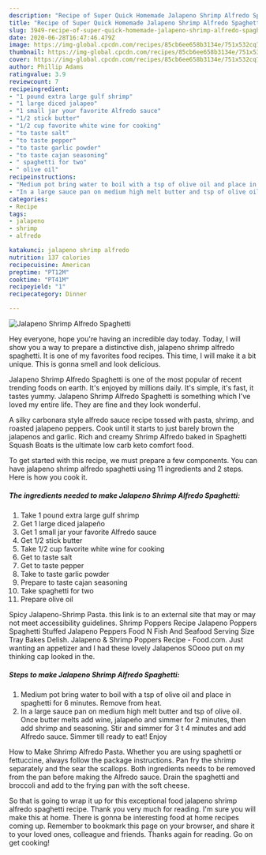```yaml
---
description: "Recipe of Super Quick Homemade Jalapeno Shrimp Alfredo Spaghetti"
title: "Recipe of Super Quick Homemade Jalapeno Shrimp Alfredo Spaghetti"
slug: 3949-recipe-of-super-quick-homemade-jalapeno-shrimp-alfredo-spaghetti
date: 2020-06-28T16:47:46.479Z
image: https://img-global.cpcdn.com/recipes/85cb6ee658b3134e/751x532cq70/jalapeno-shrimp-alfredo-spaghetti-recipe-main-photo.jpg
thumbnail: https://img-global.cpcdn.com/recipes/85cb6ee658b3134e/751x532cq70/jalapeno-shrimp-alfredo-spaghetti-recipe-main-photo.jpg
cover: https://img-global.cpcdn.com/recipes/85cb6ee658b3134e/751x532cq70/jalapeno-shrimp-alfredo-spaghetti-recipe-main-photo.jpg
author: Phillip Adams
ratingvalue: 3.9
reviewcount: 7
recipeingredient:
- "1 pound extra large gulf shrimp"
- "1 large diced jalapeo"
- "1 small jar your favorite Alfredo sauce"
- "1/2 stick butter"
- "1/2 cup favorite white wine for cooking"
- "to taste salt"
- "to taste pepper"
- "to taste garlic powder"
- "to taste cajan seasoning"
- " spaghetti for two"
- " olive oil"
recipeinstructions:
- "Medium pot bring water to boil with a tsp of olive oil and place in spaghetti for 6 minutes. Remove from heat."
- "In a large sauce pan on medium high melt butter and tsp of olive oil. Once butter melts add wine, jalapeño and simmer for 2 minutes, then add shrimp and seasoning. Stir and simmer for 3 t 4 minutes and add Alfredo sauce. Simmer till ready to eat! Enjoy"
categories:
- Recipe
tags:
- jalapeno
- shrimp
- alfredo

katakunci: jalapeno shrimp alfredo 
nutrition: 137 calories
recipecuisine: American
preptime: "PT12M"
cooktime: "PT41M"
recipeyield: "1"
recipecategory: Dinner

---
```



![Jalapeno Shrimp Alfredo Spaghetti](https://img-global.cpcdn.com/recipes/85cb6ee658b3134e/751x532cq70/jalapeno-shrimp-alfredo-spaghetti-recipe-main-photo.jpg)

Hey everyone, hope you're having an incredible day today. Today, I will show you a way to prepare a distinctive dish, jalapeno shrimp alfredo spaghetti. It is one of my favorites food recipes. This time, I will make it a bit unique. This is gonna smell and look delicious.

Jalapeno Shrimp Alfredo Spaghetti is one of the most popular of recent trending foods on earth. It's enjoyed by millions daily. It's simple, it's fast, it tastes yummy. Jalapeno Shrimp Alfredo Spaghetti is something which I've loved my entire life. They are fine and they look wonderful.

A silky carbonara style alfredo sauce recipe tossed with pasta, shrimp, and roasted jalapeno peppers. Cook until it starts to just barely brown the jalapenos and garlic. Rich and creamy Shrimp Alfredo baked in Spaghetti Squash Boats is the ultimate low carb keto comfort food.


To get started with this recipe, we must prepare a few components. You can have jalapeno shrimp alfredo spaghetti using 11 ingredients and 2 steps. Here is how you cook it.

<!--inarticleads1-->

##### The ingredients needed to make Jalapeno Shrimp Alfredo Spaghetti:

1. Take 1 pound extra large gulf shrimp
1. Get 1 large diced jalapeño
1. Get 1 small jar your favorite Alfredo sauce
1. Get 1/2 stick butter
1. Take 1/2 cup favorite white wine for cooking
1. Get to taste salt
1. Get to taste pepper
1. Take to taste garlic powder
1. Prepare to taste cajan seasoning
1. Take  spaghetti for two
1. Prepare  olive oil


Spicy Jalapeno-Shrimp Pasta. this link is to an external site that may or may not meet accessibility guidelines. Shrimp Poppers Recipe Jalapeno Poppers Spaghetti Stuffed Jalapeno Peppers Food N Fish And Seafood Serving Size Tray Bakes Delish. Jalapeno &amp; Shrimp Poppers Recipe - Food.com. Just wanting an appetizer and I had these lovely Jalapenos SOooo put on my thinking cap looked in the. 

<!--inarticleads2-->

##### Steps to make Jalapeno Shrimp Alfredo Spaghetti:

1. Medium pot bring water to boil with a tsp of olive oil and place in spaghetti for 6 minutes. Remove from heat.
1. In a large sauce pan on medium high melt butter and tsp of olive oil. Once butter melts add wine, jalapeño and simmer for 2 minutes, then add shrimp and seasoning. Stir and simmer for 3 t 4 minutes and add Alfredo sauce. Simmer till ready to eat! Enjoy


How to Make Shrimp Alfredo Pasta. Whether you are using spaghetti or fettuccine, always follow the package instructions. Pan fry the shrimp separately and the sear the scallops. Both ingredients needs to be removed from the pan before making the Alfredo sauce. Drain the spaghetti and broccoli and add to the frying pan with the soft cheese. 

So that is going to wrap it up for this exceptional food jalapeno shrimp alfredo spaghetti recipe. Thank you very much for reading. I'm sure you will make this at home. There is gonna be interesting food at home recipes coming up. Remember to bookmark this page on your browser, and share it to your loved ones, colleague and friends. Thanks again for reading. Go on get cooking!
